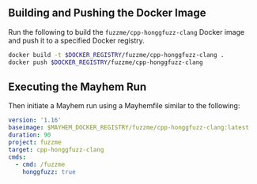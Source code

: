 ## Building and Pushing the Docker Image

Run the following to build the `fuzzme/cpp-honggfuzz-clang` Docker image and push it to a specified Docker registry.

```sh
docker build -t $DOCKER_REGISTRY/fuzzme/cpp-honggfuzz-clang .
docker push $DOCKER_REGISTRY/fuzzme/cpp-honggfuzz-clang
```

## Executing the Mayhem Run

Then initiate a Mayhem run using a Mayhemfile similar to the following:

```yaml
version: '1.16'
baseimage: $MAYHEM_DOCKER_REGISTRY/fuzzme/cpp-honggfuzz-clang:latest
duration: 90
project: fuzzme
target: cpp-honggfuzz-clang
cmds:
  - cmd: /fuzzme
    honggfuzz: true
```
